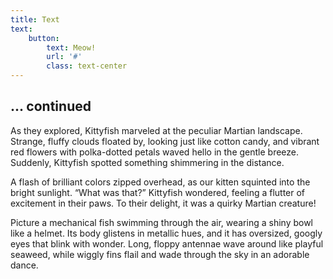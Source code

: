 ```yaml
---
title: Text
text:
    button:
        text: Meow!
        url: '#'
        class: text-center
---
```


## ... continued

As they explored, Kittyfish marveled at the peculiar Martian landscape. Strange, fluffy clouds floated by, looking just like cotton candy, and vibrant red flowers with polka-dotted petals waved hello in the gentle breeze. Suddenly, Kittyfish spotted something shimmering in the distance.

A flash of brilliant colors zipped overhead, as our kitten squinted into the bright sunlight. “What was that?” Kittyfish wondered, feeling a flutter of excitement in their paws. To their delight, it was a quirky Martian creature!

Picture a mechanical fish swimming through the air, wearing a shiny bowl like a helmet. Its body glistens in metallic hues, and it has oversized, googly eyes that blink with wonder. Long, floppy antennae wave around like playful seaweed, while wiggly fins flail and wade through the sky in an adorable dance. 
